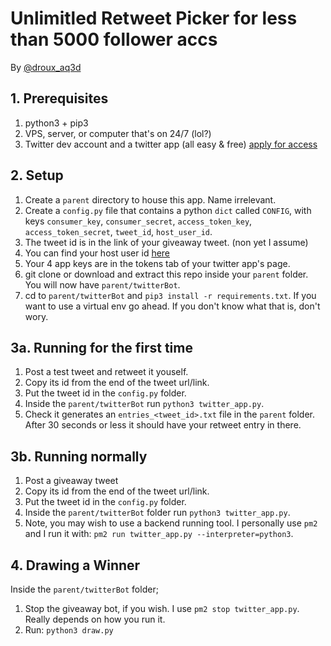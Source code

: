 # Unlimitled Retweet Picker for less than 5000 follower accs

By [@droux_aq3d](https://twitter.com/droux_aq3d)

## 1. Prerequisites

1. python3 + pip3
2. VPS, server, or computer that's on 24/7 (lol?)
3. Twitter dev account and a twitter app (all easy & free) [apply for access](https://developer.twitter.com/en/apply-for-access)

## 2. Setup

1. Create a `parent` directory to house this app. Name irrelevant.
2. Create a `config.py` file that contains a python `dict` called `CONFIG`, with keys `consumer_key`, `consumer_secret`, `access_token_key`, `access_token_secret`, `tweet_id`, `host_user_id`.
3. The tweet id is in the link of your giveaway tweet. (non yet I assume)
4. You can find your host user id [here](https://tweeterid.com/)
5. Your 4 app keys are in the tokens tab of your twitter app's page.
6. git clone or download and extract this repo inside your `parent` folder. You will now have `parent/twitterBot`.
7. cd to `parent/twitterBot` and `pip3 install -r requirements.txt`. If you want to use a virtual env go ahead. If you don't know what that is, don't wory.

## 3a. Running for the first time 
1. Post a test tweet and retweet it youself. 
2. Copy its id from the end of the tweet url/link.
3. Put the tweet id in the `config.py` folder.
4. Inside the `parent/twitterBot` run `python3 twitter_app.py`.
5. Check it generates an `entries_<tweet_id>.txt` file in the `parent` folder. After 30 seconds or less it should have your retweet entry in there.

## 3b. Running normally
1. Post a giveaway tweet
2. Copy its id from the end of the tweet url/link.
3. Put the tweet id in the `config.py` folder.
4. Inside the `parent/twitterBot` folder run `python3 twitter_app.py`.
5. Note, you may wish to use a backend running tool. I personally use `pm2` and I run it with: `pm2 run twitter_app.py --interpreter=python3`.

## 4. Drawing a Winner
Inside the `parent/twitterBot` folder;
1. Stop the giveaway bot, if you wish. I use `pm2 stop twitter_app.py`. Really depends on how you run it.
2. Run: `python3 draw.py`
